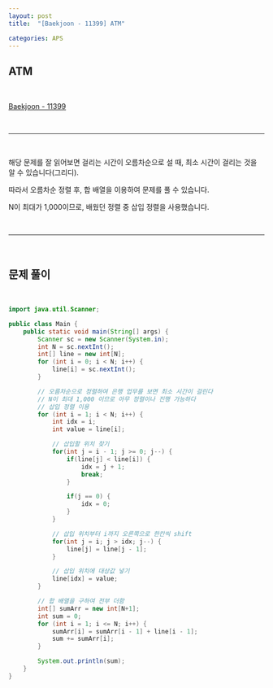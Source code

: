 ```yaml
---
layout: post
title:  "[Baekjoon - 11399] ATM"

categories: APS
---
```


## ATM

<br>

[Baekjoon - 11399](https://www.acmicpc.net/problem/11399)

<br>

***

<br>

해당 문제를 잘 읽어보면 걸리는 시간이 오름차순으로 설 때, 최소 시간이 걸리는 것을 알 수 있습니다(그리디).

따라서 오름차순 정렬 후, 합 배열을 이용하여 문제를 풀 수 있습니다.

N이 최대가 1,000이므로, 배웠던 정렬 중 삽입 정렬을 사용했습니다.

<br>

***

<br>

## 문제 풀이

<br>

```java
import java.util.Scanner;

public class Main {
    public static void main(String[] args) {
        Scanner sc = new Scanner(System.in);
        int N = sc.nextInt();
        int[] line = new int[N];
        for (int i = 0; i < N; i++) {
            line[i] = sc.nextInt();
        }

        // 오름차순으로 정렬하여 은행 업무를 보면 최소 시간이 걸린다
        // N이 최대 1,000 이므로 아무 정렬이나 진행 가능하다
        // 삽입 정렬 이용
        for (int i = 1; i < N; i++) {
            int idx = i;
            int value = line[i];

            // 삽입할 위치 찾기
            for(int j = i - 1; j >= 0; j--) {
                if(line[j] < line[i]) {
                    idx = j + 1;
                    break;
                }

                if(j == 0) {
                    idx = 0;
                }
            }

            // 삽입 위치부터 i까지 오른쪽으로 한칸씩 shift
            for(int j = i; j > idx; j--) {
                line[j] = line[j - 1];
            }

            // 삽입 위치에 대상값 넣기
            line[idx] = value;
        }

        // 합 배열을 구하여 전부 더함
        int[] sumArr = new int[N+1];
        int sum = 0;
        for (int i = 1; i <= N; i++) {
            sumArr[i] = sumArr[i - 1] + line[i - 1];
            sum += sumArr[i];
        }

        System.out.println(sum);
    }
}
```